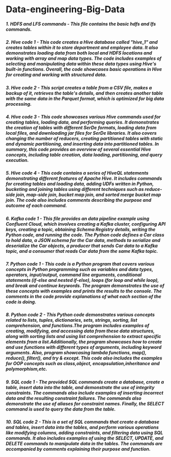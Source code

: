 # Data-engineering-Big-Data
##### 1. HDFS and LFS commands - This file contains the basic hdfs and lfs commands.
##### 2. Hive code 1 - This code creates a Hive database called "hive_1" and creates tables within it to store department and employee data. It also demonstrates loading data from both local and HDFS locations and working with array and map data types. The code includes examples of selecting and manipulating data within these data types using Hive's built-in functions. Overall, the code showcases basic operations in Hive for creating and working with structured data.
##### 3. Hive code 2 - This script creates a table from a CSV file, makes a backup of it, retrieves the table's details, and then creates another table with the same data in the Parquet format, which is optimized for big data processing.
##### 4. Hive code 3 - This code showcases various Hive commands used for creating tables, loading data, and performing queries. It demonstrates the creation of tables with different SerDe formats, loading data from local files, and downloading jar files for SerDe libraries. It also covers changing the number of reducers, creating partitioned tables with static and dynamic partitioning, and inserting data into partitioned tables. In summary, this code provides an overview of several essential Hive concepts, including table creation, data loading, partitioning, and query execution.
##### 5. Hive code 4 - This code contains a series of HiveQL statements demonstrating different features of Apache Hive. It includes commands for creating tables and loading data, adding UDFs written in Python, bucketing and joining tables using different techniques such as reduce-side join, map-side join, bucket map join, and sorted merge bucket map join. The code also includes comments describing the purpose and outcome of each command.
##### 6. Kafka code 1 - This file provides an data pipeline example using Confluent Cloud, which involves creating a Kafka cluster, configuring API keys, creating a topic, obtaining Schema Registry details, writing the Python code, and running the code. The Python code defines a Car class to hold data, a JSON schema for the Car data, methods to serialize and deserialize the Car objects, a producer that sends Car data to a Kafka topic, and a consumer that reads Car data from the same Kafka topic.
##### 7. Python code 1 - This code is a Python program that covers various concepts in Python programming such as variables and data types, operators, input/output, command line arguments, conditional statements (if-else and nested if-else), loops (for loop and while loop), and break and continue keywords. The program demonstrates the use of these concepts with examples and prints the results to the console. The comments in the code provide explanations of what each section of the code is doing.
##### 8. Python code 2 - This Python code demonstrates various concepts related to lists, tuples, dictionaries, sets, strings, sorting, list comprehension, and functions.The program includes examples of creating, modifying, and accessing data from these data structures, along with sorting lists and using list comprehension to extract specific elements from a list.Additionally, the program showcases how to create and use functions with different types of arguments, including keyword arguments. Also, program showcasing lambda functions, map(), reduce(), filter(), and try & except. This code also includes the examples for OOP concepts such as class,object, encapsulation,inheritance and polymorphism,etc.
##### 9. SQL code 1 - The provided SQL commands create a database, create a table, insert data into the table, and demonstrate the use of integrity constraints. The commands also include examples of inserting incorrect data and the resulting constraint failures. The commands also demonstrate the use of aliases for constraint names. Finally, the SELECT command is used to query the data from the table.
##### 10. SQL code 2 - This is a set of SQL commands that create a database and tables, insert data into the tables, and perform various operations like modifying columns, adding constraints, and filtering data using SQL commands. It also includes examples of using the SELECT, UPDATE, and DELETE commands to manipulate data in the tables. The commands are accompanied by comments explaining their purpose and function.
